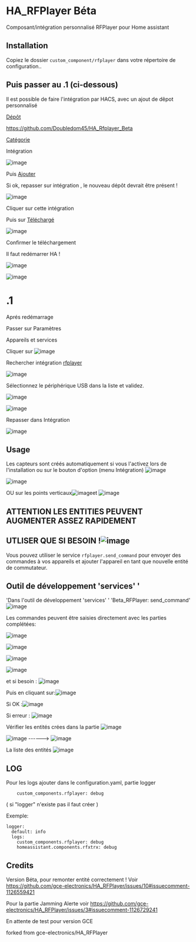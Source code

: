 # HA_RFPlayer Béta

Composant/intégration personnalisé RFPlayer pour Home assistant

## Installation

Copiez le dossier `custom_component/rfplayer` dans votre répertoire de configuration..

## Puis passer au .1 (ci-dessous)

Il est possible de faire l'intégration par HACS, avec un ajout de dêpot personnalisé 

[Dépôt]()

https://github.com/Doubledom45/HA_Rfplayer_Beta

[Catégorie]()

Intégration

![image](https://user-images.githubusercontent.com/97252459/192100220-4903c9ad-1ba3-4da1-94fa-8744424c4906.png)

Puis [Ajouter]()

Si ok, repasser sur intégration , le nouveau dépôt devrait être présent !

![image](https://user-images.githubusercontent.com/97252459/188453031-852a7f38-d30e-4d92-a6ee-c481b96b5ecf.png)

Cliquer sur cette intégration

Puis sur [Téléchargé]()

![image](https://user-images.githubusercontent.com/97252459/188436474-e8deb12e-3760-4bf1-8c23-63ddcb65fcb4.png)

Confirmer le téléchargement

Il faut redémarrer HA !

![image](https://user-images.githubusercontent.com/97252459/188436987-437042ac-1a0b-49ad-961e-29ffee15c601.png)

![image](https://user-images.githubusercontent.com/97252459/188436881-a33c2a2c-b461-4c27-8219-9cbcc506c980.png)
    
#          .1

Aprés redémarrage

Passer sur Paramètres

Appareils et services

Cliquer sur
![image](https://user-images.githubusercontent.com/97252459/188457665-35314cf4-fb1a-4e07-ae04-70a864da2a6c.png)

Rechercher intégration [rfplayer]()

![image](https://user-images.githubusercontent.com/97252459/188458256-7a6cd0a1-25c0-489e-88a2-79d4824efac0.png)

Sélectionnez le périphérique USB dans la liste et validez.

![image](https://user-images.githubusercontent.com/97252459/188458404-cbe00813-e6b5-4903-bc55-b4ede158fe4a.png)

![image](https://user-images.githubusercontent.com/97252459/188461028-b7149bfb-e439-4e34-a0b9-e5964a0d8f79.png)

Repasser dans Intégration

![image](https://user-images.githubusercontent.com/97252459/188461765-4115be83-6354-404e-8bb7-dc06028c67d9.png)





## Usage

Les capteurs sont créés automatiquement si vous l'activez lors de l'installation ou sur le bouton d'option (menu Intégration)
![image](https://user-images.githubusercontent.com/97252459/199841626-7a8ffd4e-a4c1-42b9-9ad9-c610741a671d.png)

![image](https://user-images.githubusercontent.com/97252459/199841538-7dde2fb0-1f8e-4d89-b9ff-0d3f4708bf53.png)

OU sur les points verticaux![image](https://user-images.githubusercontent.com/97252459/199842127-361021e0-f7ab-49b0-b7a2-6e2a0910b44d.png)et ![image](https://user-images.githubusercontent.com/97252459/199841884-c2ade168-90db-427b-b59b-c344ccd6db6d.png)


## ATTENTION LES ENTITIES PEUVENT AUGMENTER ASSEZ RAPIDEMENT 
## UTLISER QUE SI BESOIN !![image](https://user-images.githubusercontent.com/97252459/199841327-8c286819-0fe7-431a-9f91-1d93452e61bf.png)

Vous pouvez utiliser le service `rfplayer.send_command` pour envoyer des commandes à vos appareils et ajouter l'appareil en tant que nouvelle entité de commutateur.

## Outil de développement 'services' '
'Dans l'outil de développement 'services' '
    'Beta_RFPlayer: send_command'
    ![image](https://user-images.githubusercontent.com/97252459/199838206-f197c378-09bf-40f5-8ef9-90c415bc4bc3.png)
    
Les commandes peuvent être saisies directement avec les parties complétées:

![image](https://user-images.githubusercontent.com/97252459/199838738-264fff55-25ec-4ad2-87ce-6bf48597834e.png)

![image](https://user-images.githubusercontent.com/97252459/199838823-bce151ab-f860-497c-83fe-f607ab99eea1.png)

![image](https://user-images.githubusercontent.com/97252459/199838879-af833a07-dc2c-4f72-8dc5-1b3ee08377ae.png)

![image](https://user-images.githubusercontent.com/97252459/199838930-68cf3308-dcf6-4fcd-897d-bb8f0b0def84.png)

et si besoin :
![image](https://user-images.githubusercontent.com/97252459/199839009-bad0ef35-ea41-4d52-9c56-d0fa4c85b5d2.png)

Puis en cliquant sur:![image](https://user-images.githubusercontent.com/97252459/199839178-5425c0a9-1cd4-4ccc-82d1-2915a6e5114d.png)

Si OK :![image](https://user-images.githubusercontent.com/97252459/199839322-42aed914-e67e-4d22-8d6f-ab79d5d653e5.png)

Si erreur : ![image](https://user-images.githubusercontent.com/97252459/199839448-92e692ce-21ff-4538-ace9-ec312fe3000e.png)

  Vérifier les entités crées dans la partie ![image](https://user-images.githubusercontent.com/97252459/199840717-bb44c813-2359-44bc-87eb-81e33b36871c.png)

  ![image](https://user-images.githubusercontent.com/97252459/199840557-b6b9628d-fe1f-408f-9055-2fa62bf897ea.png)
------>
![image](https://user-images.githubusercontent.com/97252459/199840662-d71280e3-fdca-4ea2-894b-aedfa3335e8f.png)

La liste des entités
  ![image](https://user-images.githubusercontent.com/97252459/199840129-1b7f4e19-8baa-4149-b5cb-b9cff201b87c.png)


## LOG
Pour les logs ajouter dans le configuration.yaml, partie logger 

        custom_components.rfplayer: debug
( si "logger" n'existe pas il faut créer )

Exemple:

    logger:
      default: info
      logs:
        custom_components.rfplayer: debug
        homeassistant.components.rfxtrx: debug
    

## Credits
Version Béta, pour remonter entité correctement !
Voir https://github.com/gce-electronics/HA_RFPlayer/issues/10#issuecomment-1126559421

Pour la partie Jamming Alerte voir https://github.com/gce-electronics/HA_RFPlayer/issues/3#issuecomment-1126729241

En attente de test pour version GCE

forked from gce-electronics/HA_RFPlayer
